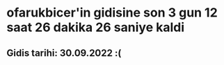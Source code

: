 # ofarukbicer'in gidisine son 3 gun 12 saat 26 dakika 26 saniye kaldi

## Gidis tarihi: 30.09.2022 :(